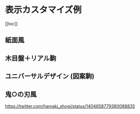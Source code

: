# 表示カスタマイズ例

[[toc]]

## 紙面風

<CustomizeExample name="customize/paper" />

## 木目盤＋リアル駒

<CustomizeExample name="customize/real" />

## ユニバーサルデザイン (図案駒)

<CustomizeExample name="customize/universal" />

## 鬼○の刃風

<CustomizeExample name="customize/kimetsu" />

https://twitter.com/hamaki_shogi/status/1404658779380088835
